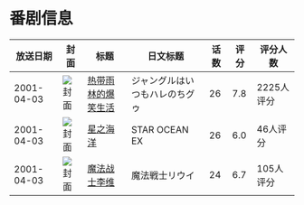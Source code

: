 # 番剧信息

|放送日期|封面|标题|日文标题|话数|评分|评分人数|
|---|---|---|---|---|---|---|
|2001-04-03|![封面](https://lain.bgm.tv/pic/cover/c/98/0a/3291_6I7k6.jpg)|[热带雨林的爆笑生活](https://bangumi.tv/subject/3291)|ジャングルはいつもハレのちグゥ|26|7.8|2225人评分|
|2001-04-03|![封面](https://lain.bgm.tv/pic/cover/c/c5/f7/8378_jq1OX.jpg)|[星之海洋](https://bangumi.tv/subject/8378)|STAR OCEAN EX|26|6.0|46人评分|
|2001-04-03|![封面](https://lain.bgm.tv/pic/cover/c/c4/a3/14041_BLxl7.jpg)|[魔法战士李维](https://bangumi.tv/subject/14041)|魔法戦士リウイ|24|6.7|105人评分|
